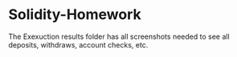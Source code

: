 # Solidity-Homework

The Exexuction results folder has all screenshots needed to see all deposits, withdraws, account checks, etc. 